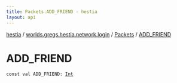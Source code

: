 ```yaml
---
title: Packets.ADD_FRIEND - hestia
layout: api
---
```


<div class='api-docs-breadcrumbs'><a href="../../index.html">hestia</a> / <a href="../index.html">worlds.gregs.hestia.network.login</a> / <a href="index.html">Packets</a> / <a href="./-a-d-d_-f-r-i-e-n-d.html">ADD_FRIEND</a></div>

# ADD_FRIEND

<div class="signature"><code><span class="keyword">const</span> <span class="keyword">val </span><span class="identifier">ADD_FRIEND</span><span class="symbol">: </span><a href="https://kotlinlang.org/api/latest/jvm/stdlib/kotlin/-int/index.html"><span class="identifier">Int</span></a></code></div>
